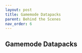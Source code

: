 ```yaml
---
layout: post
title: Gamemode Datapacks
parent: Behind the Scenes
nav_order: 6
---
```

**Gamemode Datapacks**
---